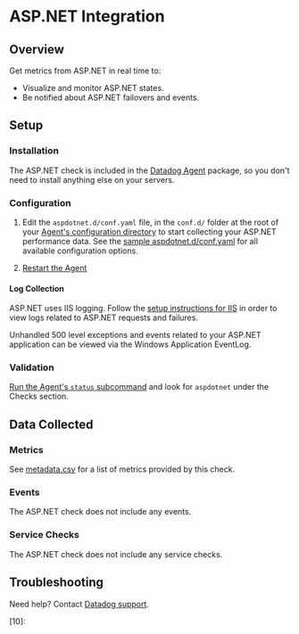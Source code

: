 # ASP.NET Integration

## Overview

Get metrics from ASP.NET in real time to:

- Visualize and monitor ASP.NET states.
- Be notified about ASP.NET failovers and events.

## Setup

### Installation

The ASP.NET check is included in the [Datadog Agent][2] package, so you don't need to install anything else on your servers.

### Configuration

1. Edit the `aspdotnet.d/conf.yaml` file, in the `conf.d/` folder at the root of your [Agent's configuration directory][3] to start collecting your ASP.NET performance data. See the [sample aspdotnet.d/conf.yaml][4] for all available configuration options.

2. [Restart the Agent][5]

#### Log Collection
ASP.NET uses IIS logging. Follow the [setup instructions for IIS][9] in order to view logs related to ASP.NET requests and failures. 

Unhandled 500 level exceptions and events related to your ASP.NET application can be viewed via the Windows Application EventLog. 

### Validation

[Run the Agent's `status` subcommand][6] and look for `aspdotnet` under the Checks section.

## Data Collected

### Metrics

See [metadata.csv][7] for a list of metrics provided by this check.

### Events

The ASP.NET check does not include any events.

### Service Checks

The ASP.NET check does not include any service checks.

## Troubleshooting

Need help? Contact [Datadog support][8].

[2]: https://app.datadoghq.com/account/settings#agent
[3]: https://docs.datadoghq.com/agent/guide/agent-configuration-files/#agent-configuration-directory
[4]: https://github.com/DataDog/integrations-core/blob/master/aspdotnet/datadog_checks/aspdotnet/data/conf.yaml.example
[5]: https://docs.datadoghq.com/agent/guide/agent-commands/#start-stop-and-restart-the-agent
[6]: https://docs.datadoghq.com/agent/guide/agent-commands/#agent-status-and-information
[7]: https://github.com/DataDog/integrations-core/blob/master/aspdotnet/metadata.csv
[8]: https://docs.datadoghq.com/help/
[9]: https://docs.datadoghq.com/integrations/iis/?tab=host#setup
[10]: 
